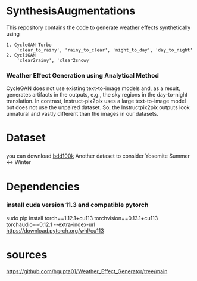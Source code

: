 # SynthesisAugmentations
This repository contains the code to generate weather effects synthetically using 

    1. CycleGAN-Turbo
        'clear_to_rainy', 'rainy_to_clear', 'night_to_day', 'day_to_night'
    2. CycliGAN 
        'clear2rainy', 'clear2snowy'

### Weather Effect Generation using Analytical Method
CycleGAN does not
use existing text-to-image models and, as a result, generates artifacts in the outputs,
e.g., the sky regions in the day-to-night translation. In contrast, Instruct-pix2pix uses
a large text-to-image model but does not use the unpaired dataset. So, the Instructpix2pix 
outputs look unnatural and vastly different than the images in our datasets.

# Dataset
### 
you can download [bdd100k](https://www.kaggle.com/datasets/solesensei/solesensei_bdd100k/data)
Another dataset to consider Yosemite Summer ↔ Winter

# Dependencies
### install cuda version 11.3 and compatible pytorch 
sudo pip install torch==1.12.1+cu113 torchvision==0.13.1+cu113 torchaudio==0.12.1 --extra-index-url https://download.pytorch.org/whl/cu113

# sources
https://github.com/hgupta01/Weather_Effect_Generator/tree/main
